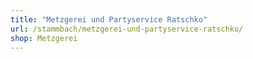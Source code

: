 ```yaml
---
title: "Metzgerei und Partyservice Ratschko"
url: /stammbach/metzgerei-und-partyservice-ratschko/
shop: Metzgerei
---
```


